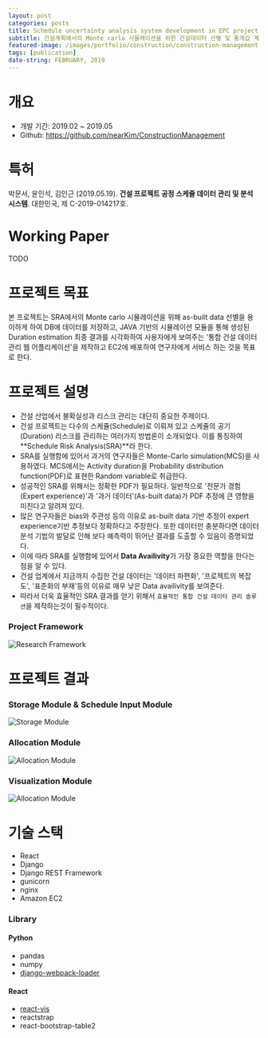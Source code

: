 ```yaml
---
layout: post
categories: posts
title: Schedule uncertainty analysis system development in EPC project
subtitle: 건설계획에서의 Monte carlo 시뮬레이션을 위한 건설데이터 선별 및 통계값 계산을 용이하게 하고, 시뮬레이션 결과를 시각화하여 보여주는 웹기반 시스템을 제작하여 Amazon EC2에 배포한다
featured-image: /images/portfolio/construction/construction-management-main.jpg
tags: [publication]
date-string: FEBRUARY, 2019
---
```



# 개요
- 개발 기간: 2019.02 ~ 2019.05
- Github: https://github.com/nearKim/ConstructionManagement

# 특허
박문서, 윤인석, 김인근 (2019.05.19). **건설 프로젝트 공정 스케쥴 데이터 관리 및 분석 시스템**. 대한민국, 제 C-2019-014217호.

# Working Paper
TODO


# 프로젝트 목표
본 프로젝트는 SRA에서의 Monte carlo 시뮬레이션을 위해 as-built data 선별을 용이하게 하여 DB에 데이터를 저장하고, JAVA 기반의 시뮬레이션 모듈을 통해 생성된 Duration estimation 최종 결과를 시각화하여 사용자에게 보여주는 '통합 건설 데이터 관리 웹 어플리케이션'을 제작하고 EC2에 배포하여 연구자에게 서비스 하는 것을 목표로 한다.


# 프로젝트 설명
- 건설 산업에서 불확실성과 리스크 관리는 대단히 중요한 주제이다.
- 건설 프로젝트는 다수의 스케쥴(Schedule)로 이뤄져 있고 스케쥴의 공기(Duration) 리스크를 관리하는 여러가지 방법론이 소개되었다. 이를 통칭하여 **Schedule Risk Analysis(SRA)**라 한다.
- SRA를 실행함에 있어서 과거의 연구자들은 Monte-Carlo simulation(MCS)을 사용하였다. MCS에서는 Activity duration을 Probability distribution function(PDF)로 표현한 Random variable로 취급한다.
- 성공적인 SRA를 위해서는 정확한 PDF가 필요하다. 일반적으로 '전문가 경험(Expert experience)'과 '과거 데이터'(As-built data)가 PDF 추정에 큰 영향을 미친다고 알려져 있다.
- 많은 연구자들은 bias와 주관성 등의 이유로 as-built data 기반 추정이 expert experience기반 추정보다 정확하다고 주장한다. 또한 데이터만 충분하다면 데이터 분석 기법의 발달로 인해 보다 예측력이 뛰어난 결과를 도출할 수 있음이 증명되었다.
- 이에 따라 SRA를 실행함에 있어서 **Data Availivity**가 가장 중요한 역할을 한다는 점을 알 수 있다.
- 건설 업계에서 지금까지 수집한 건설 데이터는 '데이터 파편화', '프로젝트의 복잡도', '표준화의 부재'등의 이유로 매우 낮은 Data availivity를 보여준다.
- 따라서 더욱 효율적인 SRA 결과를 얻기 위해서 `효율적인 통합 건설 데이터 관리 솔루션`을 제작하는것이 필수적이다.

### Project Framework
![Research Framework](/images/portfolio/construction/framework.jpg)



# 프로젝트 결과

### Storage Module & Schedule Input Module
![Storage Module](/images/portfolio/construction/storage-module.jpg)

### Allocation Module
![Allocation Module](/images/portfolio/construction/allocation-module.jpg)

### Visualization Module
![Allocation Module](/images/portfolio/construction/construction-management-main.jpg)

# 기술 스택
- React
- Django
- Django REST Framework
- gunicorn
- nginx
- Amazon EC2

### Library
#### Python
- pandas
- numpy
- [django-webpack-loader](https://github.com/owais/django-webpack-loader)

#### React
- [react-vis](https://github.com/uber/react-vis)
- reactstrap
- react-bootstrap-table2



